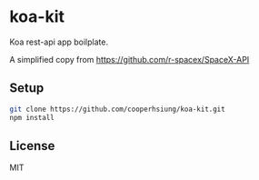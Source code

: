 # koa-kit

Koa rest-api app boilplate.

A simplified copy from https://github.com/r-spacex/SpaceX-API

## Setup

```bash
git clone https://github.com/cooperhsiung/koa-kit.git
npm install
```

## License

MIT
